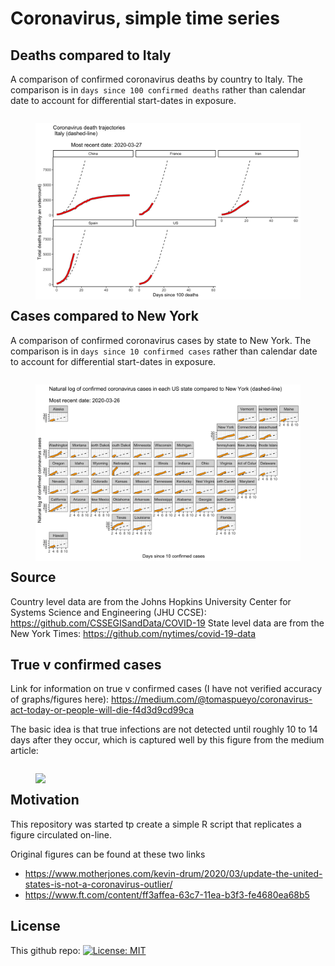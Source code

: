 # Coronavirus, simple time series

## Deaths compared to Italy

A comparison of confirmed coronavirus deaths by country to Italy. The comparison is in `days since 100 confirmed deaths` rather than calendar date to account for differential start-dates in exposure.  

<figure style="float:left;">
<img src="https://github.com/hollina/coronoavirus-simple-time-series/blob/master/output/coronavirus_deaths_compared_to_italy.png" align="left"  width="800"  /> 
</figure>










## Cases compared to New York


A comparison of confirmed coronavirus cases by state to New York. The comparison is in `days since 10 confirmed cases` rather than calendar date to account for differential start-dates in exposure.  

<figure style="float:left;">
<img src="https://github.com/hollina/coronoavirus-simple-time-series/blob/master/output/coronavirus_ln_cases_by_state.png" align="left"  width="800"  /> 
</figure>


## Source

Country level data are  from the Johns Hopkins University Center for Systems Science and Engineering (JHU CCSE): https://github.com/CSSEGISandData/COVID-19
State level data are from the New York Times: https://github.com/nytimes/covid-19-data


## True v confirmed cases

Link for information on true v confirmed cases (I have not verified accuracy of graphs/figures here): https://medium.com/@tomaspueyo/coronavirus-act-today-or-people-will-die-f4d3d9cd99ca 


The basic idea is that true infections are not detected until roughly 10 to 14 days after they occur, which is captured well by this figure from the medium article: 

<figure style="float:left;">
<img src="https://miro.medium.com/max/7168/1*r-ddYhoUtP_se6x-NOEinA.png" align="left"  width="800"  /> 
</figure>

## Motivation

This repository was started tp create a simple R script that replicates a figure circulated on-line. 

Original figures can be found at these two links

- https://www.motherjones.com/kevin-drum/2020/03/update-the-united-states-is-not-a-coronavirus-outlier/
- https://www.ft.com/content/ff3affea-63c7-11ea-b3f3-fe4680ea68b5

## License

This github repo: [![License: MIT](https://img.shields.io/badge/License-MIT-yellow.svg)](https://opensource.org/licenses/MIT)

